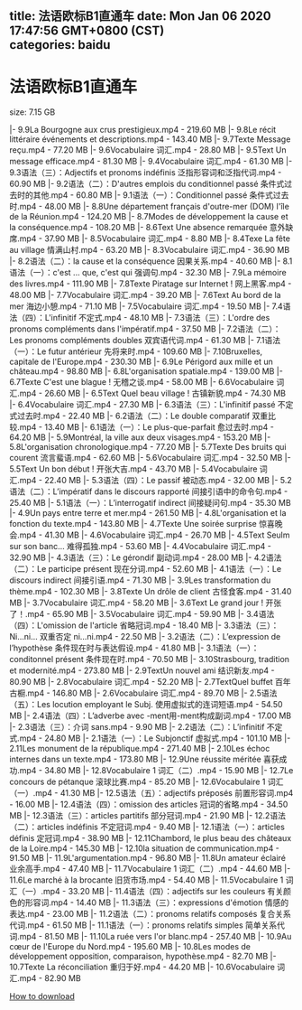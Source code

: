 
title: 法语欧标B1直通车
date: Mon Jan 06 2020 17:47:56 GMT+0800 (CST)    
categories: baidu
---

# 法语欧标B1直通车
size: 7.15 GB
 
 
|- 9.9La Bourgogne aux crus prestigieux.mp4 - 219.60 MB
|- 9.8Le récit littéraire  événements et descriptions.mp4 - 143.40 MB
|- 9.7Texte  Message reçu.mp4 - 77.20 MB
|- 9.6Vocabulaire 词汇.mp4 - 28.80 MB
|- 9.5Text  Un message efficace.mp4 - 81.30 MB
|- 9.4Vocabulaire 词汇.mp4 - 61.30 MB
|- 9.3语法（三）：Adjectifs et pronoms indéfinis 泛指形容词和泛指代词.mp4 - 60.90 MB
|- 9.2语法（二）：D'autres emplois du conditionnel passé 条件式过去时的其他.mp4 - 60.80 MB
|- 9.1语法（一）：Conditionnel passé 条件式过去时.mp4 - 48.00 MB
|- 8.8Une département français d'outre-mer (DOM)  l'île de la Réunion.mp4 - 124.20 MB
|- 8.7Modes de développement  la cause et la conséquence.mp4 - 108.20 MB
|- 8.6Text  Une absence remarquée 意外缺席.mp4 - 37.90 MB
|- 8.5Vocabulaire 词汇.mp4 - 8.80 MB
|- 8.4Texe  La fête au village 情满山村.mp4 - 63.20 MB
|- 8.3Vocabulaire 词汇.mp4 - 36.90 MB
|- 8.2语法（二）：la cause et la conséquence 因果关系.mp4 - 40.60 MB
|- 8.1语法（一）：c'est ... que, c'est qui 强调句.mp4 - 32.30 MB
|- 7.9La mémoire des livres.mp4 - 111.90 MB
|- 7.8Texte  Piratage sur Internet ! 网上黑客.mp4 - 48.00 MB
|- 7.7Vocabulaire 词汇.mp4 - 39.20 MB
|- 7.6Text  Au bord de la mer 海边小憩.mp4 - 71.10 MB
|- 7.5Vocabulaire 词汇.mp4 - 19.50 MB
|- 7.4语法（四）：L'infinitif 不定式.mp4 - 48.10 MB
|- 7.3语法（三）：L'ordre des pronoms compléments dans l'impératif.mp4 - 37.50 MB
|- 7.2语法（二）：Les pronoms compléments doubles 双宾语代词.mp4 - 61.30 MB
|- 7.1语法（一）：Le futur antérieur 先将来时.mp4 - 109.60 MB
|- 7.10Bruxelles, capitale de l'Europe.mp4 - 230.30 MB
|- 6.9Le Périgord aux mille et un château.mp4 - 98.80 MB
|- 6.8L'organisation spatiale.mp4 - 139.00 MB
|- 6.7Texte  C'est une blague ! 无稽之谈.mp4 - 58.00 MB
|- 6.6Vocabulaire 词汇.mp4 - 26.60 MB
|- 6.5Text  Quel beau village ! 古镇新貌.mp4 - 74.30 MB
|- 6.4Vocabulaire 词汇.mp4 - 27.30 MB
|- 6.3语法（三）：L'infinitif passé 不定式过去时.mp4 - 22.40 MB
|- 6.2语法（二）：Le double comparatif 双重比较.mp4 - 13.40 MB
|- 6.1语法（一）：Le plus-que-parfait 愈过去时.mp4 - 64.20 MB
|- 5.9Montréal, la ville aux deux visages.mp4 - 153.20 MB
|- 5.8L'organisation chronologique.mp4 - 77.20 MB
|- 5.7Texte  Des bruits qui courent 流言蜚语.mp4 - 62.60 MB
|- 5.6Vocabulaire 词汇.mp4 - 32.50 MB
|- 5.5Text  Un bon début ! 开张大吉.mp4 - 43.70 MB
|- 5.4Vocabulaire 词汇.mp4 - 22.40 MB
|- 5.3语法（四）：Le passif 被动态.mp4 - 32.00 MB
|- 5.2语法（二）：L’impératif dans le discours rapporté 间接引语中的命令句.mp4 - 25.40 MB
|- 5.1语法（一）：L’interrogatif indirect 间接疑问句.mp4 - 35.30 MB
|- 4.9Un pays entre terre et mer.mp4 - 261.50 MB
|- 4.8L'organisation et la fonction du texte.mp4 - 143.80 MB
|- 4.7Texte  Une soirée surprise 惊喜晚会.mp4 - 41.30 MB
|- 4.6Vocabulaire 词汇.mp4 - 26.70 MB
|- 4.5Text  Seulm sur son banc… 难得孤独.mp4 - 53.60 MB
|- 4.4Vocabulaire 词汇.mp4 - 32.90 MB
|- 4.3语法（三）：Le gérondif 副动词.mp4 - 28.00 MB
|- 4.2语法（二）：Le participe présent 现在分词.mp4 - 52.60 MB
|- 4.1语法（一）：Le discours indirect 间接引语.mp4 - 71.30 MB
|- 3.9Les transformation du thème.mp4 - 102.30 MB
|- 3.8Texte  Un drôle de client 古怪食客.mp4 - 31.40 MB
|- 3.7Vocabulaire 词汇.mp4 - 58.20 MB
|- 3.6Text  Le grand jour ! 开张了！.mp4 - 65.90 MB
|- 3.5Vocabulaire 词汇.mp4 - 59.90 MB
|- 3.4语法（四）：L'omission de l'article 省略冠词.mp4 - 18.40 MB
|- 3.3语法（三）：Ni…ni… 双重否定 ni…ni.mp4 - 22.50 MB
|- 3.2语法（二）：L’expression de l’hypothèse 条件现在时与表达假设.mp4 - 41.80 MB
|- 3.1语法（一）： conditonnel présent 条件现在时.mp4 - 70.50 MB
|- 3.10Strasbourg, tradition et modernité.mp4 - 273.80 MB
|- 2.9TextUn nouvel ami 结识新友.mp4 - 80.90 MB
|- 2.8Vocabulaire 词汇.mp4 - 52.20 MB
|- 2.7TextQuel buffet 百年古橱.mp4 - 146.80 MB
|- 2.6Vocabulaire 词汇.mp4 - 89.70 MB
|- 2.5语法（五）：Les locution employant le Subj. 使用虚拟式的连词短语.mp4 - 54.50 MB
|- 2.4语法（四）：L’adverbe avec -ment用-ment构成副词.mp4 - 17.00 MB
|- 2.3语法（三）：介词 sans.mp4 - 9.90 MB
|- 2.2语法（二）：L’infinitif 不定式.mp4 - 24.80 MB
|- 2.1语法（一）：Le Subjonctif 虚拟式.mp4 - 101.10 MB
|- 2.11Les monument de la république.mp4 - 271.40 MB
|- 2.10Les échoc internes dans un texte.mp4 - 173.80 MB
|- 12.9Une réussite méritée 喜获成功.mp4 - 34.80 MB
|- 12.8Vocabulaire 1 词汇（二）.mp4 - 15.90 MB
|- 12.7Le concours de pétanque 滚球比赛.mp4 - 85.20 MB
|- 12.6Vocabulaire 1 词汇（一）.mp4 - 41.30 MB
|- 12.5语法（五）：adjectifs préposés 前置形容词.mp4 - 16.00 MB
|- 12.4语法（四）：omission des articles 冠词的省略.mp4 - 34.50 MB
|- 12.3语法（三）：articles partitifs 部分冠词.mp4 - 21.90 MB
|- 12.2语法（二）：articles indéfinis 不定冠词.mp4 - 9.40 MB
|- 12.1语法（一）：articles définis 定冠词.mp4 - 38.90 MB
|- 12.11Chambord, le plus beau des châteaux de la Loire.mp4 - 145.30 MB
|- 12.10la situation de communication.mp4 - 91.50 MB
|- 11.9L'argumentation.mp4 - 96.80 MB
|- 11.8Un amateur éclairé 业余高手.mp4 - 47.40 MB
|- 11.7Vocabulaire 1 词汇（二）.mp4 - 44.60 MB
|- 11.6Le marché à la brocante 旧货市场.mp4 - 54.40 MB
|- 11.5Vocabulaire 1 词汇（一）.mp4 - 33.20 MB
|- 11.4语法（四）：adjectifs sur les couleurs 有关颜色的形容词.mp4 - 14.40 MB
|- 11.3语法（三）：expressions d'émotion 情感的表达.mp4 - 23.00 MB
|- 11.2语法（二）：pronoms relatifs composés 复合关系代词.mp4 - 61.50 MB
|- 11.1语法（一）：pronoms relatifs simples 简单关系代词.mp4 - 81.50 MB
|- 11.10La ruée vers l'or blanc.mp4 - 257.40 MB
|- 10.9Au cœur de l'Europe du Nord.mp4 - 195.60 MB
|- 10.8Les modes de développement  opposition, comparaison, hypothèse.mp4 - 82.70 MB
|- 10.7Texte  La réconciliation 重归于好.mp4 - 44.20 MB
|- 10.6Vocabulaire 词汇.mp4 - 82.90 MB

[How to download](https://bpcam.bemobtrk.com/go/2ceec3aa-1ca2-46d6-b9ff-aaa5c184517c?jno=349)